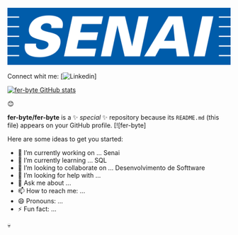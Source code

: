 ![logo](https://github.com/fer-byte/fer-byte/blob/main/senai.png)

Connect whit me:
[![Linkedin](https://img.shields.io/badge/YouTube-FF0000?style=for-the-badge&logo=youtube&logoColor=white/)]

[![fer-byte GitHub stats](https://github-readme-stats.vercel.app/api?username=fer-byte)](https://github.com/fer-byte/github-readme-stats)

😊

**fer-byte/fer-byte** is a ✨ _special_ ✨ repository because its `README.md` (this file) appears on your GitHub profile.
[![fer-byte] 

Here are some ideas to get you started:

- 🔭 I’m currently working on ... Senai
- 🌱 I’m currently learning ... SQL
- 👯 I’m looking to collaborate on ... Desenvolvimento de Softtware
- 🤔 I’m looking for help with ...
- 💬 Ask me about ...
- 📫 How to reach me: ...
- 😄 Pronouns: ...
- ⚡ Fun fact: ...
  
💀
<div style =" display: incline_block>br/>
<img aling="center" alt="html5" src=https://img.shields.io/badge/JavaScript-F7DF1E?style=for-the-badge&logo=javascript&logoColor=black
<div style =" display: incline_block>br/>
<img aling="center" alt="html5" src=https://img.shields.io/badge/HTML5-E34F26?style=for-the-badge&logo=html5&logoColor=white
<div style =" display: incline_block>br/>
<img aling="center" alt="html5" src=https://img.shields.io/badge/C%23-239120?style=for-the-badge&logo=c-sharp&logoColor=white
<div style =" display: incline_block>br/>
<img aling="center" alt="html5" src=https://img.shields.io/badge/JavaScript-323330?style=for-the-badge&logo=javascript&logoColor=F7DF1E
